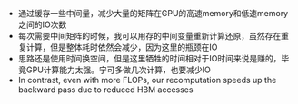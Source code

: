 - 通过缓存一些中间量，减少大量的矩阵在GPU的高速memory和低速memory之间的IO次数
- 每次需要中间矩阵的时候，我可以用存的中间变量重新计算还原，虽然存在重复计算，但是整体耗时依然会减少，因为这里的瓶颈在IO
- 思路还是使用时间换空间，但是这里牺牲的时间相对于IO时间来说是赚的，毕竟GPU计算能力太强。宁可多做几次计算，也要减少IO
- In contrast, even with more FLOPs, our recomputation speeds up the backward pass due to reduced HBM accesses